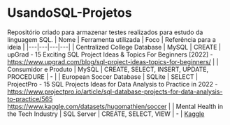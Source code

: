 # UsandoSQL-Projetos
Repositório criado para armazenar testes realizados para estudo da linguagem SQL. 
| Nome | Ferramenta utilizada | Foco | Referência para a ideia |
|---|---|---|---|
| Centralized College Database | MySQL | CREATE | upGrad - 15 Exciting SQL Project Ideas & Topics For Beginners [2022] - https://www.upgrad.com/blog/sql-project-ideas-topics-for-beginners/ |
| Consumidor e Produto | MySQL | CREATE, SELECT, INSERT, UPDATE, PROCEDURE | - |
| European Soccer Database | SQLite | SELECT | ProjectPro - 15 SQL Projects Ideas for Data Analysis to Practice in 2022 - https://www.projectpro.io/article/sql-database-projects-for-data-analysis-to-practice/565 <br/> https://www.kaggle.com/datasets/hugomathien/soccer |
| Mental Health in the Tech Industry | SQL Server | CREATE, SELECT, VIEW | - | [Kaggle](https://www.kaggle.com/datasets/anth7310/mental-health-in-the-tech-industry)